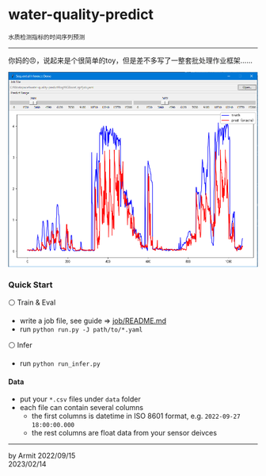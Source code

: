 # water-quality-predict

    水质检测指标的时间序列预测

----

你妈的😠，说起来是个很简单的toy，但是差不多写了一整套批处理作业框架……


![demo](img/demo.png)


### Quick Start

⚪ Train & Eval

- write a job file, see guide => [job/README.md](job/README.md)
- run `python run.py -J path/to/*.yaml`

⚪ Infer

- run `python run_infer.py`


#### Data

- put your `*.csv` files under `data` folder
- each file can contain several columns
  - the first columns is datetime in ISO 8601 format, e.g. `2022-09-27 18:00:00.000`
  - the rest columns are float data from your sensor deivces

----
by Armit
2022/09/15  
2023/02/14  

